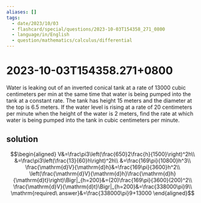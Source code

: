 ```yaml
---
aliases: []
tags:
  - date/2023/10/03
  - flashcard/special/questions/2023-10-03T154358_271_0800
  - language/in/English
  - question/mathematics/calculus/differential
---
```


# 2023-10-03T154358.271+0800

Water is leaking out of an inverted conical tank at a rate of 13000 cubic centimeters per min at the same time that water is being pumped into the tank at a constant rate. The tank has height 15 meters and the diameter at the top is 6.5 meters. If the water level is rising at a rate of 20 centimeters per minute when the height of the water is 2 meters, find the rate at which water is being pumped into the tank in cubic centimeters per minute.

## solution

$$\begin{aligned}
V&=\frac\pi3\left(\frac{650}2\frac{h}{1500}\right)^2h\\
&=\frac\pi3\left(\frac{13}{60}h\right)^2h\\
&=\frac{169\pi}{10800}h^3\\
\frac{\mathrm{d}V}{\mathrm{d}h}&=\frac{169\pi}{3600}h^2\\
\left(\frac{\mathrm{d}V}{\mathrm{d}h}\frac{\mathrm{d}h}{\mathrm{d}t}\right)\Bigr|_{h=200}&=(20)\frac{169\pi}{3600}(200)^2\\
\frac{\mathrm{d}V}{\mathrm{d}t}\Bigr|_{h=200}&=\frac{338000\pi}9\\
\mathrm{required\ answer}&=\frac{338000\pi}9+13000
\end{aligned}$$
